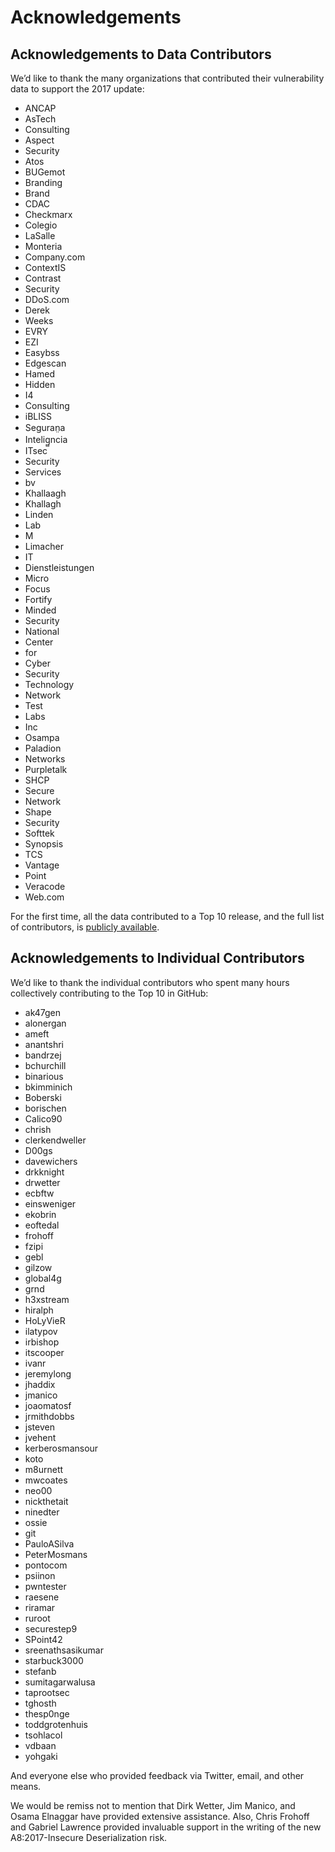 # Acknowledgements

## Acknowledgements to Data Contributors

We’d like to thank the many organizations that contributed their vulnerability data to support the 2017 update:

* ANCAP
* AsTech
* Consulting
* Aspect
* Security
* Atos
* BUGemot
* Branding
* Brand
* CDAC
* Checkmarx
* Colegio
* LaSalle
* Monteria
* Company.com
* ContextIS
* Contrast
* Security
* DDoS.com
* Derek
* Weeks
* EVRY
* EZI
* Easybss
* Edgescan
* Hamed
* Hidden
* I4
* Consulting
* iBLISS
* Seguran̤a
* Intelig̻ncia
* ITsec
* Security
* Services
* bv
* Khallaagh
* Khallagh
* Linden
* Lab
* M
* Limacher
* IT
* Dienstleistungen
* Micro
* Focus
* Fortify
* Minded
* Security
* National
* Center
* for
* Cyber
* Security
* Technology
* Network
* Test
* Labs
* Inc
* Osampa
* Paladion
* Networks
* Purpletalk
* SHCP
* Secure
* Network
* Shape
* Security
* Softtek
* Synopsis
* TCS
* Vantage
* Point
* Veracode
* Web.com

For the first time, all the data contributed to a Top 10 release, and the full list of contributors, is [publicly available](https://github.com/OWASP/Top10/tree/master/2017/datacall/submissions).

## Acknowledgements to Individual Contributors

We’d like to thank the individual contributors who spent many hours collectively contributing to the Top 10 in GitHub:

* ak47gen
* alonergan
* ameft
* anantshri
* bandrzej
* bchurchill
* binarious
* bkimminich
* Boberski
* borischen
* Calico90
* chrish
* clerkendweller
* D00gs
* davewichers
* drkknight
* drwetter
* ecbftw
* einsweniger
* ekobrin
* eoftedal
* frohoff
* fzipi
* gebl
* gilzow
* global4g
* grnd
* h3xstream
* hiralph
* HoLyVieR
* ilatypov
* irbishop
* itscooper
* ivanr
* jeremylong
* jhaddix
* jmanico
* joaomatosf
* jrmithdobbs
* jsteven
* jvehent
* kerberosmansour
* koto
* m8urnett
* mwcoates
* neo00
* nickthetait
* ninedter
* ossie
* git
* PauloASilva
* PeterMosmans
* pontocom
* psiinon
* pwntester
* raesene
* riramar
* ruroot
* securestep9
* SPoint42
* sreenathsasikumar
* starbuck3000
* stefanb
* sumitagarwalusa
* taprootsec
* tghosth
* thesp0nge
* toddgrotenhuis
* tsohlacol
* vdbaan
* yohgaki

And everyone else who provided feedback via Twitter, email, and other means.

We would be remiss not to mention that Dirk Wetter, Jim Manico, and
Osama Elnaggar have provided extensive assistance. Also, Chris Frohoff
and Gabriel Lawrence provided invaluable support in the writing of the
new A8:2017-Insecure Deserialization risk.
